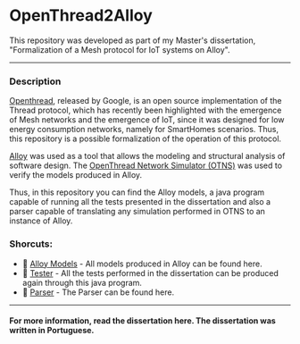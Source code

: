
# OpenThread2Alloy

This repository was developed as part of my Master's dissertation, "Formalization of a Mesh protocol for IoT systems on Alloy".
____

### Description 

<a href="https://openthread.io/">Openthread</a>, released by Google, is an open source implementation of the Thread protocol, which has recently been highlighted with the emergence of Mesh networks and the emergence of IoT, since it was designed for low energy consumption networks, namely for SmartHomes scenarios. Thus, this repository is a possible formalization of the operation of this protocol.

<a href="https://alloytools.org/">Alloy</a> was used as a tool that allows the modeling and structural analysis of software design. The <a href="https://openthread.io/codelabs/openthread-network-simulator">OpenThread Network Simulator (OTNS)</a> was used to verify the models produced in Alloy.

Thus, in this repository you can find the Alloy models, a java program capable of running all the tests presented in the dissertation and also a parser capable of translating any simulation performed in OTNS to an instance of Alloy.

### Shorcuts:
- 📂 [Alloy Models](Alloy/Models) - All models produced in Alloy can be found here.
- 📂 [Tester](Alloy/AlloyRunner2) -  All the tests performed in the dissertation can be produced again through this java program.
- 📂 [Parser](Parser) - The Parser can be found here.

____

#### For more information, read the dissertation here. The dissertation was written in Portuguese.

